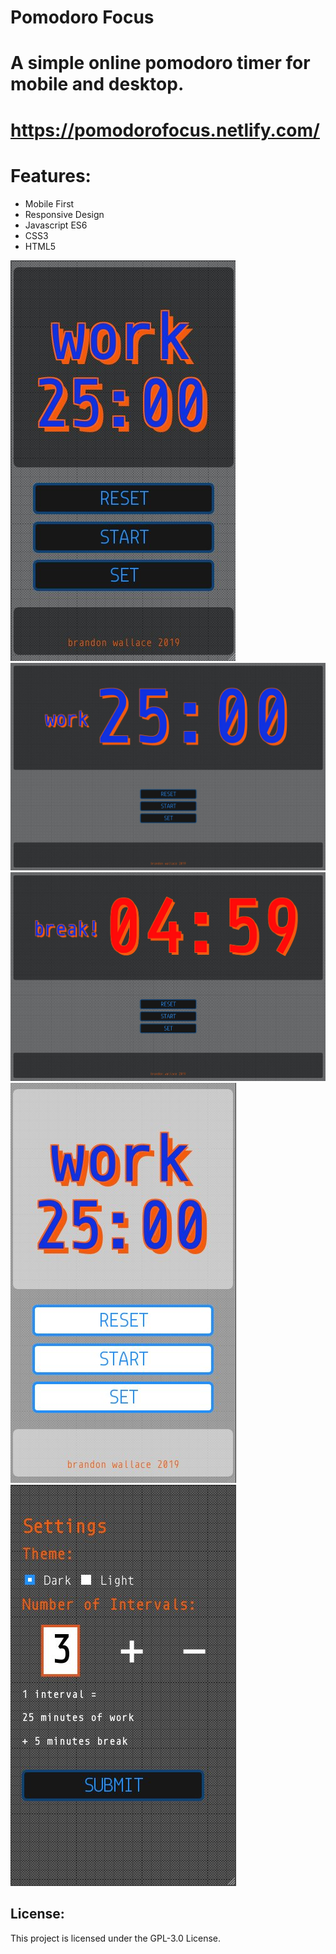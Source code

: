 # Pomodoro Focus

# A simple online pomodoro timer for mobile and desktop.

# https://pomodorofocus.netlify.com/

# Features:

* Mobile First
* Responsive Design
* Javascript ES6
* CSS3
* HTML5

![screenshot1](images/screenshot1.jpg)
![screenshot2](images/screenshot2.jpg)
![screenshot3](images/screenshot3.jpg)
![screenshot4](images/screenshot4.jpg)
![screenshot5](images/screenshot5.jpg)

## License:

This project is licensed under the GPL-3.0 License.
